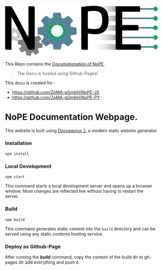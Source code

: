 ![](/static/logo/logo.png)

This Repo contains the [Documationation of NoPE](https://zema-ggmbh.github.io/NoPE-Docu/).

> The Docu is hosted using Github-Pages!

This docu is created for :
- https://github.com/ZeMA-gGmbH/NoPE-JS
- https://github.com/ZeMA-gGmbH/NoPE-PY


# NoPE Documentation Webpage.

This website is built using [Docusaurus 2](https://docusaurus.io/), a modern static website generator.

### Installation

```bash
npm install
```

### Local Development

```
npm start
```

This command starts a local development server and opens up a browser window. Most changes are reflected live without having to restart the server.

### Build

```
npm build
```

This command generates static content into the `build` directory and can be served using any static contents hosting service.

### Deploy as Github-Page

After running the ***build*** command, copy the content of the build dir to gh-pages dir add everything and push it.

